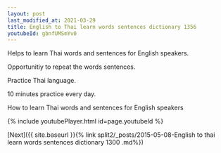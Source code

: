 ```yaml
---
layout: post
last_modified_at: 2021-03-29
title: English to Thai learn words sentences dictionary 1356 
youtubeId: gbnfUMSmYv0
---
```

 
 
Helps to learn Thai words and sentences for English speakers.

Opportunitiy to repeat the words sentences. 

Practice Thai language. 
 
10 minutes practice every day. 
 
How to learn Thai words and sentences for English speakers 
 
{% include youtubePlayer.html id=page.youtubeId %}
 
 
[Next]({{ site.baseurl }}{% link  split2/_posts/2015-05-08-English to thai learn words sentences dictionary 1300 .md%})
 

